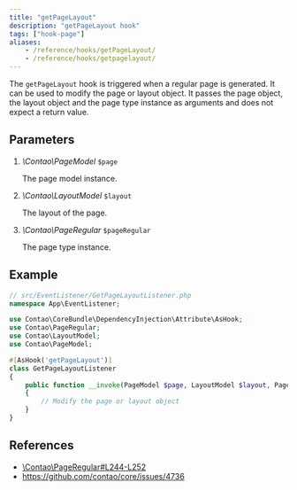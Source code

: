 ```yaml
---
title: "getPageLayout"
description: "getPageLayout hook"
tags: ["hook-page"]
aliases:
    - /reference/hooks/getPageLayout/
    - /reference/hooks/getpagelayout/
---
```



The `getPageLayout` hook is triggered when a regular page is generated.
It can be used to modify the page or layout object. It passes the page 
object, the layout object and the page type instance as arguments
and does not expect a return value.


## Parameters

1. *\Contao\PageModel* `$page`

	The page model instance.

2. *\Contao\LayoutModel* `$layout`

	The layout of the page.

3. *\Contao\PageRegular* `$pageRegular`

	 The page type instance.


## Example

```php
// src/EventListener/GetPageLayoutListener.php
namespace App\EventListener;

use Contao\CoreBundle\DependencyInjection\Attribute\AsHook;
use Contao\PageRegular;
use Contao\LayoutModel;
use Contao\PageModel;

#[AsHook('getPageLayout')]
class GetPageLayoutListener
{
    public function __invoke(PageModel $page, LayoutModel $layout, PageRegular $pageRegular): void
    {
        // Modify the page or layout object
    }
}
```


## References

* [\Contao\PageRegular#L244-L252](https://github.com/contao/contao/blob/5.x/core-bundle/contao/pages/PageRegular.php#L244-L252)
* https://github.com/contao/core/issues/4736
